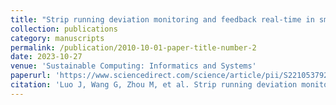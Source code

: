 ```yaml
---
title: "Strip running deviation monitoring and feedback real-time in smart factories based on improved YOLOv5"
collection: publications
category: manuscripts
permalink: /publication/2010-10-01-paper-title-number-2
date: 2023-10-27
venue: 'Sustainable Computing: Informatics and Systems'
paperurl: 'https://www.sciencedirect.com/science/article/pii/S2210537923000781'
citation: 'Luo J, Wang G, Zhou M, et al. Strip running deviation monitoring and feedback real-time in smart factories based on improved YOLOv5[J]. Sustainable Computing: Informatics and Systems, 2023, 40: 100923.'
---
```

